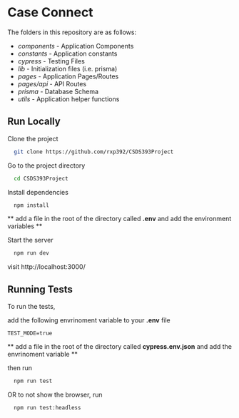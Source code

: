
# Case Connect

The folders in this repository are as follows:
- *components* - Application Components
- *constants* - Application constants
- *cypress* - Testing Files
- *lib* - Initialization files (i.e. prisma)
- *pages* - Application Pages/Routes
- *pages/api* - API Routes
- *prisma* - Database Schema
- *utils* - Application helper functions




## Run Locally

Clone the project

```bash
  git clone https://github.com/rxp392/CSDS393Project
```

Go to the project directory

```bash
  cd CSDS393Project
```

Install dependencies

```bash
  npm install
```

** add a file in the root of the directory called **.env** and add the environment variables **

Start the server

```bash
  npm run dev
```

visit http://localhost:3000/


## Running Tests

To run the tests, 

add the following envrinoment variable to your **.env** file

```
TEST_MODE=true
```

** add a file in the root of the directory called **cypress.env.json** and add the envrinoment variable **

then run
```bash
  npm run test
```
OR to not show the browser, run
```bash
  npm run test:headless
```

